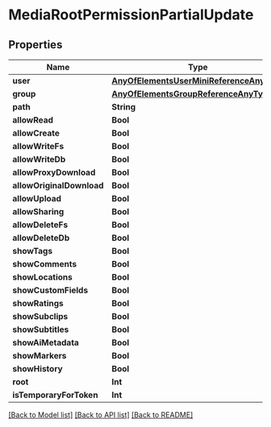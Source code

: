 # MediaRootPermissionPartialUpdate

## Properties

Name | Type | Description | Notes
------------ | ------------- | ------------- | -------------
**user** | [**AnyOfElementsUserMiniReferenceAnyType**](AnyOfElementsUserMiniReferenceAnyType.md) |  | [optional] 
**group** | [**AnyOfElementsGroupReferenceAnyType**](AnyOfElementsGroupReferenceAnyType.md) |  | [optional] 
**path** | **String** |  | [optional] 
**allowRead** | **Bool** |  | [optional] 
**allowCreate** | **Bool** |  | [optional] 
**allowWriteFs** | **Bool** |  | [optional] 
**allowWriteDb** | **Bool** |  | [optional] 
**allowProxyDownload** | **Bool** |  | [optional] 
**allowOriginalDownload** | **Bool** |  | [optional] 
**allowUpload** | **Bool** |  | [optional] 
**allowSharing** | **Bool** |  | [optional] 
**allowDeleteFs** | **Bool** |  | [optional] 
**allowDeleteDb** | **Bool** |  | [optional] 
**showTags** | **Bool** |  | [optional] 
**showComments** | **Bool** |  | [optional] 
**showLocations** | **Bool** |  | [optional] 
**showCustomFields** | **Bool** |  | [optional] 
**showRatings** | **Bool** |  | [optional] 
**showSubclips** | **Bool** |  | [optional] 
**showSubtitles** | **Bool** |  | [optional] 
**showAiMetadata** | **Bool** |  | [optional] 
**showMarkers** | **Bool** |  | [optional] 
**showHistory** | **Bool** |  | [optional] 
**root** | **Int** |  | [optional] 
**isTemporaryForToken** | **Int** |  | [optional] 

[[Back to Model list]](../README.md#documentation-for-models) [[Back to API list]](../README.md#documentation-for-api-endpoints) [[Back to README]](../README.md)


